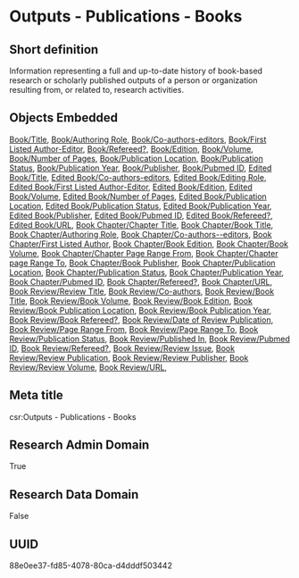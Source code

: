 # Outputs - Publications - Books
## Short definition
Information representing a full and up-to-date history of book-based research or scholarly published outputs of a person or organization resulting from, or related to, research activities.
## Objects Embedded
[Book/Title](../Object-Fields/Book/Title.md), [Book/Authoring Role](../Object-Fields/Book/Authoring%20Role.md), [Book/Co-authors-editors](../Object-Fields/Book/Co-authors-editors.md), [Book/First Listed Author-Editor](../Object-Fields/Book/First%20Listed%20Author-Editor.md), [Book/Refereed?](../Object-Fields/Book/Refereed.md), [Book/Edition](../Object-Fields/Book/Edition.md), [Book/Volume](../Object-Fields/Book/Volume.md), [Book/Number of Pages](../Object-Fields/Book/Number%20of%20Pages.md), [Book/Publication Location](../Object-Fields/Book/Publication%20Location.md), [Book/Publication Status](../Object-Fields/Book/Publication%20Status.md), [Book/Publication Year](../Object-Fields/Book/Publication%20Year.md), [Book/Publisher](../Object-Fields/Book/Publisher.md), [Book/Pubmed ID](../Object-Fields/Book/Pubmed%20ID.md), [Edited Book/Title](../Object-Fields/Edited%20Book/Title.md), [Edited Book/Co-authors-editors](../Object-Fields/Edited%20Book/Co-authors-editors.md), [Edited Book/Editing Role](../Object-Fields/Edited%20Book/Editing%20Role.md), [Edited Book/First Listed Author-Editor](../Object-Fields/Edited%20Book/First%20Listed%20Author-Editor.md), [Edited Book/Edition](../Object-Fields/Edited%20Book/Edition.md), [Edited Book/Volume](../Object-Fields/Edited%20Book/Volume.md), [Edited Book/Number of Pages](../Object-Fields/Edited%20Book/Number%20of%20Pages.md), [Edited Book/Publication Location](../Object-Fields/Edited%20Book/Publication%20Location.md), [Edited Book/Publication Status](../Object-Fields/Edited%20Book/Publication%20Status.md), [Edited Book/Publication Year](../Object-Fields/Edited%20Book/Publication%20Year.md), [Edited Book/Publisher](../Object-Fields/Edited%20Book/Publisher.md), [Edited Book/Pubmed ID](../Object-Fields/Edited%20Book/Pubmed%20ID.md), [Edited Book/Refereed?](../Object-Fields/Edited%20Book/Refereed.md), [Edited Book/URL](../Object-Fields/Edited%20Book/URL.md), [Book Chapter/Chapter Title](../Object-Fields/Book%20Chapter/Chapter%20Title.md), [Book Chapter/Book Title](../Object-Fields/Book%20Chapter/Book%20Title.md), [Book Chapter/Authoring Role](../Object-Fields/Book%20Chapter/Authoring%20Role.md), [Book Chapter/Co-authors--editors](../Object-Fields/Book%20Chapter/Co-authors--editors.md), [Book Chapter/First Listed Author](../Object-Fields/Book%20Chapter/First%20Listed%20Author.md), [Book Chapter/Book Edition](../Object-Fields/Book%20Chapter/Book%20Edition.md), [Book Chapter/Book Volume](../Object-Fields/Book%20Chapter/Book%20Volume.md), [Book Chapter/Chapter Page Range From](../Object-Fields/Book%20Chapter/Chapter%20Page%20Range%20From.md), [Book Chapter/Chapter page Range To](../Object-Fields/Book%20Chapter/Chapter%20page%20Range%20To.md), [Book Chapter/Book Publisher](../Object-Fields/Book%20Chapter/Book%20Publisher.md), [Book Chapter/Publication Location](../Object-Fields/Book%20Chapter/Publication%20Location.md), [Book Chapter/Publication Status](../Object-Fields/Book%20Chapter/Publication%20Status.md), [Book Chapter/Publication Year](../Object-Fields/Book%20Chapter/Publication%20Year.md), [Book Chapter/Pubmed ID](../Object-Fields/Book%20Chapter/Pubmed%20ID.md), [Book Chapter/Refereed?](../Object-Fields/Book%20Chapter/Refereed.md), [Book Chapter/URL](../Object-Fields/Book%20Chapter/URL.md), [Book Review/Review Title](../Object-Fields/Book%20Review/Review%20Title.md), [Book Review/Co-authors](../Object-Fields/Book%20Review/Co-authors.md), [Book Review/Book Title](../Object-Fields/Book%20Review/Book%20Title.md), [Book Review/Book Volume](../Object-Fields/Book%20Review/Book%20Volume.md), [Book Review/Book Edition](../Object-Fields/Book%20Review/Book%20Edition.md), [Book Review/Book Publication Location](../Object-Fields/Book%20Review/Book%20Publication%20Location.md), [Book Review/Book Publication Year](../Object-Fields/Book%20Review/Book%20Publication%20Year.md), [Book Review/Book Refereed?](../Object-Fields/Book%20Review/Book%20Refereed.md), [Book Review/Date of Review Publication](../Object-Fields/Book%20Review/Date%20of%20Review%20Publication.md), [Book Review/Page Range From](../Object-Fields/Book%20Review/Page%20Range%20From.md), [Book Review/Page Range To](../Object-Fields/Book%20Review/Page%20Range%20To.md), [Book Review/Publication Status](../Object-Fields/Book%20Review/Publication%20Status.md), [Book Review/Published In](../Object-Fields/Book%20Review/Published%20In.md), [Book Review/Pubmed ID](../Object-Fields/Book%20Review/Pubmed%20ID.md), [Book Review/Refereed?](../Object-Fields/Book%20Review/Refereed.md), [Book Review/Review Issue](../Object-Fields/Book%20Review/Review%20Issue.md), [Book Review/Review Publication](../Object-Fields/Book%20Review/Review%20Publication.md), [Book Review/Review Publisher](../Object-Fields/Book%20Review/Review%20Publisher.md), [Book Review/Review Volume](../Object-Fields/Book%20Review/Review%20Volume.md), [Book Review/URL](../Object-Fields/Book%20Review/URL.md), 
## Meta title
csr:Outputs - Publications - Books
## Research Admin Domain
True
## Research Data Domain
False
## UUID
88e0ee37-fd85-4078-80ca-d4dddf503442

